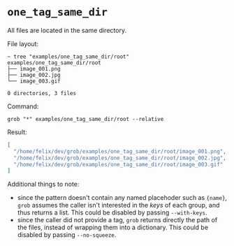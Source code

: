 # `one_tag_same_dir`

All files are located in the same directory.

File layout:

```
~ tree "examples/one_tag_same_dir/root"
examples/one_tag_same_dir/root
├── image_001.png
├── image_002.jpg
└── image_003.gif

0 directories, 3 files
```

Command:

```
grob "*" examples/one_tag_same_dir/root --relative
```

Result:

```json
[
  "/home/felix/dev/grob/examples/one_tag_same_dir/root/image_001.png",
  "/home/felix/dev/grob/examples/one_tag_same_dir/root/image_002.jpg",
  "/home/felix/dev/grob/examples/one_tag_same_dir/root/image_003.gif"
]
```

Additional things to note:

- since the pattern doesn't contain any named placehoder such as `{name}`, `grob` assumes the caller isn't interested in
  the _keys_ of each group, and thus returns a list. This could be disabled by passing `--with-keys`.
- since the caller did not provide a tag, `grob` returns directly the path of the files, instead of wrapping them into
  a dictionary. This could be disabled by passing `--no-squeeze`.
